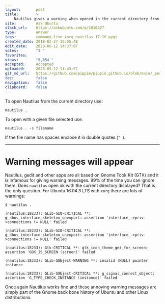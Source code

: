```yaml
---
layout:       post
title:        >
    Nautilus gives a warning when opened in the current directory from the terminal
site:         Ask Ubuntu
stack_url:    https://askubuntu.com/q/1010327
type:         Answer
tags:         command-line xorg nautilus 17.10 pygi
created_date: 2018-02-27 15:55:48
edit_date:    2020-06-12 14:37:07
votes:        "3 "
favorites:    
views:        "5,054 "
accepted:     Accepted
uploaded:     2023-09-12 11:43:57
git_md_url:   https://github.com/pippim/pippim.github.io/blob/main/_posts/2018/2018-02-27-Nautilus-gives-a-warning-when-opened-in-the-current-directory-from-the-terminal.md
toc:          false
navigation:   false
clipboard:    false
---
```


To open Nautilus from the current directory use:

``` 
nautilus .
```

To open with a given file selected use:

``` 
nautilus . -s filename
```

If the file name has spaces enclose it in double quotes (`" `).


----------


# Warning messages will appear

Nautilus, gedit and other apps are all based on Gnome Took Kit (GTK) and it is infamous for giving warning messages. 99% of the time you can ignore them. Does `nautilus` open ok with the current directory displayed? That is the only question. For Ubuntu 16.04.3 LTS with `xorg` there are lots of warnings:

``` 
$ nautilus .

(nautilus:18233): GLib-GIO-CRITICAL **: g_dbus_interface_skeleton_unexport: assertion 'interface_->priv->connections != NULL' failed

(nautilus:18233): GLib-GIO-CRITICAL **: g_dbus_interface_skeleton_unexport: assertion 'interface_->priv->connections != NULL' failed

(nautilus:18233): Gtk-CRITICAL **: gtk_icon_theme_get_for_screen: assertion 'GDK_IS_SCREEN (screen)' failed

(nautilus:18233): GLib-GObject-WARNING **: invalid (NULL) pointer instance

(nautilus:18233): GLib-GObject-CRITICAL **: g_signal_connect_object: assertion 'G_TYPE_CHECK_INSTANCE (instance)' failed
```


Once again Nautilus works fine and these annoying warning messages are simply part of the Gnome back bone history of Ubuntu and other Linux distributions.
